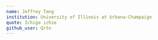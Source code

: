 ```yaml
---
name: Jeffrey Tang
institution: University of Illinois at Urbana-Champaign
quote: Ichigo ichie
github_user: Qrtn
---
```

